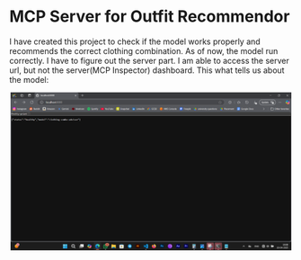 # MCP Server for Outfit Recommendor
I have created this project to check if the model works properly and recommends the correct clothing combination.
As of now, the model run correctly. I have to figure out the server part.
I am able to access the server url, but not the server(MCP Inspector) dashboard.
This what tells us about the model:
<p align="center">  
  <img src="Screenshot 2025-04-19 181018.png" width="500" alt="Project Logo">  
</p> 
